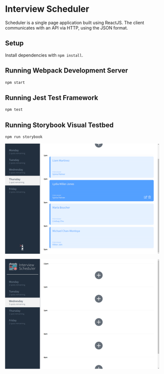 # Interview Scheduler

Scheduler is a single page application built using ReactJS.
The client communicates with an API via HTTP, using the JSON format.

## Setup

Install dependencies with `npm install`.

## Running Webpack Development Server

```sh
npm start
```

## Running Jest Test Framework

```sh
npm test
```

## Running Storybook Visual Testbed

```sh
npm run storybook
```

!["Mostly full day of appointments"](https://github.com/bclokie/scheduler/blob/master/docs/filledAppointments.png)

!["Empty day of appointments"](https://github.com/bclokie/scheduler/blob/master/docs/emptyAppointments.png)